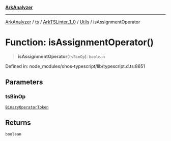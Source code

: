 [**ArkAnalyzer**](../../../../../../../../README.md)

***

[ArkAnalyzer](../../../../../../../../globals.md) / [ts](../../../../../README.md) / [ArkTSLinter\_1\_0](../../../README.md) / [Utils](../README.md) / isAssignmentOperator

# Function: isAssignmentOperator()

> **isAssignmentOperator**(`tsBinOp`): `boolean`

Defined in: node\_modules/ohos-typescript/lib/typescript.d.ts:8651

## Parameters

### tsBinOp

[`BinaryOperatorToken`](../../../../../type-aliases/BinaryOperatorToken.md)

## Returns

`boolean`
